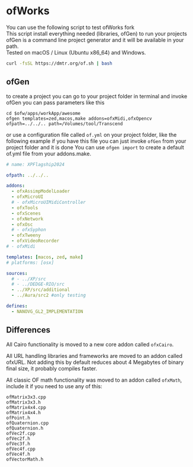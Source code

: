 # ofWorks

You can use the following script to test ofWorks fork<br>
This script install everything needed (libraries, ofGen) to run your projects<br>
ofGen is a command line project generator and it will be available in your path.<br>
Tested on macOS / Linux (Ubuntu x86_64) and Windows.

```bash
curl -fsSL https://dmtr.org/of.sh | bash
```

## ofGen
to create a project you can go to your project folder in terminal and invoke ofGen
you can pass parameters like this
```
cd $ofw/apps/workApp/awesome
ofgen templates=zed,macos,make addons=ofxMidi,ofxOpencv ofpath=../../.. path=/Volumes/tool/Transcend
```

or use a configuration file called ```of.yml``` on your project folder, like the following example
if you have this file you can just invoke ```ofGen``` from your project folder and it is done
You can use ```ofgen import``` to create a default of.yml file from your addons.make.

```yml
# name: XPFlagship2024

ofpath: ../../..

addons:
  - ofxAssimpModelLoader
  - ofxMicroUI
  # - ofxMicroUIMidiController
  - ofxTools
  - ofxScenes
  - ofxNetwork
  - ofxOsc
  # - ofxSyphon
  - ofxTweeny
  - ofxVideoRecorder
# - ofxMidi

templates: [macos, zed, make]
# platforms: [osx]

sources:
  # - ../XP/src
  # - ../DEDGE-RIO/src
  - ../XP/src/additional
  - ../Aura/src2 #only testing

defines:
  - NANOVG_GL2_IMPLEMENTATION

```

## Differences
All Cairo functionality is moved to a new core addon called
```ofxCairo```.

All URL handling libraries and frameworks are moved to an addon called ofxURL. Not adding this by default reduces about 4 Megabytes of binary final size, it probably compiles faster.

All classic OF math functionality was moved to an addon called ```ofxMath```, include it if you need to use any of this:
```
ofMatrix3x3.cpp
ofMatrix3x3.h
ofMatrix4x4.cpp
ofMatrix4x4.h
ofPoint.h
ofQuaternion.cpp
ofQuaternion.h
ofVec2f.cpp
ofVec2f.h
ofVec3f.h
ofVec4f.cpp
ofVec4f.h
ofVectorMath.h
```
